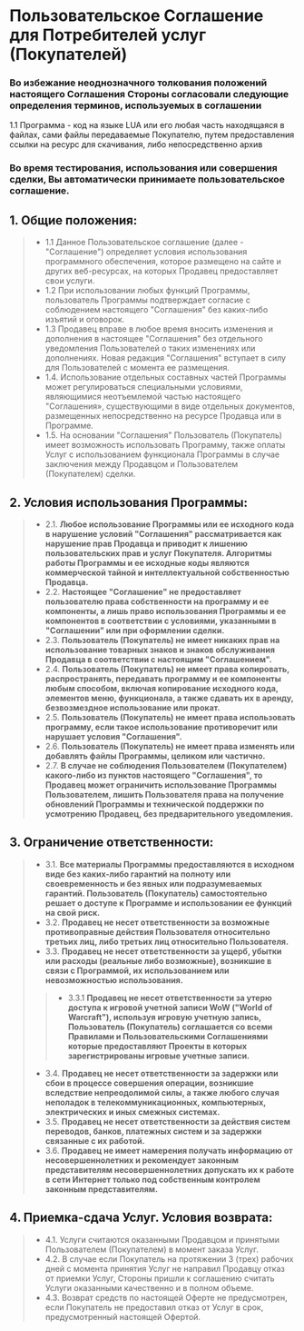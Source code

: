 # Пользовательское Соглашение для Потребителей услуг (Покупателей)
### Во избежание неоднозначного толкования положений настоящего Соглашения Стороны согласовали следующие определения терминов, используемых в соглашении
1.1 Программа - код на языке LUA или его любая часть находящаяся в файлах, сами файлы передаваемые Покупателю, путем предоставления ссылки на ресурс для скачивания, либо непосредственно архив
### Во время тестирования, использования или совершения сделки, Вы автоматически принимаете пользовательское соглашение.

## 1. Общие положения:
> - 1.1 Данное Пользовательское соглашение (далее - "Соглашение") определяет условия использования программного обеспечения, которое размещено на сайте и других веб-ресурсах, на которых Продавец предоставляет свои услуги.
> - 1.2 При использовании любых функций Программы, пользователь Программы подтверждает согласие с соблюдением настоящего "Соглашения" без каких-либо изъятий и оговорок.
> - 1.3 Продавец вправе в любое время вносить изменения и дополнения в настоящее "Соглашения" без отдельного уведомления Пользователей о таких изменениях или дополнениях. Новая редакция "Соглашения" вступает в силу для Пользователей с момента ее размещения.
> - 1.4. Использование отдельных составных частей Программы может регулироваться специальными условиями, являющимися неотъемлемой частью настоящего "Соглашения», существующими в виде отдельных документов, размещенных непосредственно на ресурсе Продавца или в Программе.
> - 1.5. На основании "Соглашения" Пользователь (Покупатель) имеет возможность использовать Программу, также оплаты Услуг с использованием функционала Программы в случае заключения между Продавцом и Пользователем (Покупателем) сделки.
## 2. Условия использования Программы:
> - 2.1. **Любое использование Программы или ее исходного кода в нарушение условий "Соглашения" рассматривается как нарушение прав Продавца и приводит к лишению пользовательских прав и услуг Покупателя. Алгоритмы работы Программы и ее исходные коды являются коммерческой тайной и интеллектуальной собственностью Продавца.**
> - 2.2. **Настоящее "Соглашение" не предоставляет пользователю права собственности на программу и ее компоненты, а лишь право использования Программы и ее компонентов в соответствии с условиями, указанными в "Соглашении" или при оформлении сделки.**
> - 2.3. **Пользователь (Покупатель) не имеет никаких прав на использование товарных знаков и знаков обслуживания Продавца в соответствии с настоящим "Соглашением".**
> - 2.4. **Пользователь (Покупатель) не имеет права копировать, распространять, передавать программу и ее компоненты любым способом, включая копирование исходного кода, элементов меню, функционала, а также сдавать их в аренду, безвозмездное использование или прокат.**
> - 2.5. **Пользователь (Покупатель) не имеет права использовать программу, если такое использование противоречит или нарушает условия "Соглашения".**
> - 2.6. **Пользователь (Покупатель) не имеет права изменять или добавлять файлы Программы, целиком или частично.**
> - 2.7. **В случае не соблюдения Пользователем (Покупателем) какого-либо из пунктов настоящего "Соглашения", то Продавец может ограничить использование Программы Пользователем, лишить Пользователя права на получение обновлений Программы и технической поддержки по усмотрению Продавец, без предварительного уведомления.**
## 3. Ограничение ответственности:
> - 3.1. **Все материалы Программы предоставляются в исходном виде без каких-либо гарантий на полноту или своевременность и без явных или подразумеваемых гарантий. Пользователь (Покупатель) самостоятельно решает о доступе к Программе и использовании ее функций на свой риск.**
> - 3.2. **Продавец не несет ответственности за возможные противоправные действия Пользователя относительно третьих лиц, либо третьих лиц относительно Пользователя.**
> - 3.3. **Продавец не несет ответственности за ущерб, убытки или расходы (реальные либо возможные), возникшие в связи с Программой, их использованием или невозможностью использования.**
>> - 3.3.1 **Продавец не несет ответственности за утерю доступа к игровой учетной записи WoW ("World of Warcraft"), используя игровую учетную запись, Пользователь (Покупатель) соглашается со всеми Правилами и Пользовательскими Соглашениями которые предоставляют Проекты в которых зарегистрированы игровые учетные записи.**
> - 3.4. **Продавец не несет ответственности за задержки или сбои в процессе совершения операции, возникшие вследствие непреодолимой силы, а также любого случая неполадок в телекоммуникационных, компьютерных, электрических и иных смежных системах.**
> - 3.5. **Продавец не несет ответственности за действия систем переводов, банков, платежных систем и за задержки связанные с их работой.**
> - 3.6. **Продавец не имеет намерения получать информацию от несовершеннолетних и рекомендует законным представителям несовершеннолетних допускать их к работе в сети Интернет только под собственным контролем законным представителям.**
## 4. Приемка-сдача Услуг. Условия возврата:
> - 4.1. Услуги считаются оказанными Продавцом и принятыми Пользователем (Покупателем) в момент заказа Услуг.
> - 4.2. В случае если Покупатель на протяжении 3 (трех) рабочих дней с момента принятия Услуг не направил Продавцу отказ от приемки Услуг, Стороны пришли к соглашению считать Услуги оказанными качественно и в полном объеме.
> - 4.3. Возврат средств по настоящей Оферте не предусмотрен, если Покупатель не предоставил отказ от Услуг в срок, предусмотренный настоящей Офертой.
